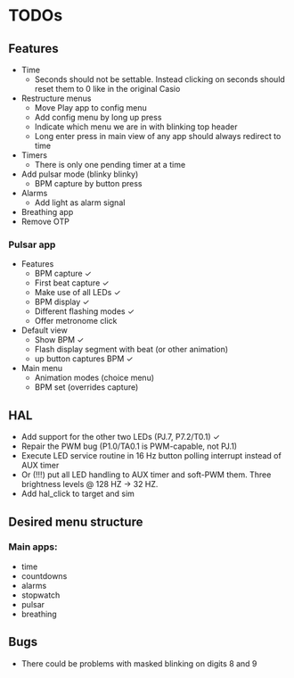 # TODOs

## Features
- Time
    - Seconds should not be settable. Instead clicking on seconds should reset them to 0 like in the original Casio
- Restructure menus
    - Move Play app to config menu
    - Add config menu by long up press
    - Indicate which menu we are in with blinking top header
    - Long enter press in main view of any app should always redirect to time
- Timers
    - There is only one pending timer at a time
- Add pulsar mode (blinky blinky)
    - BPM capture by button press
- Alarms
    - Add light as alarm signal
- Breathing app
- Remove OTP

### Pulsar app
- Features
    - BPM capture ✓
    - First beat capture ✓
    - Make use of all LEDs ✓
    - BPM display ✓
    - Different flashing modes ✓
    - Offer metronome click
- Default view
    - Show BPM ✓
    - Flash display segment with beat (or other animation)
    - up button captures BPM ✓
- Main menu
    - Animation modes (choice menu)
    - BPM set (overrides capture)

## HAL
- Add support for the other two LEDs (PJ.7, P7.2/T0.1) ✓
- Repair the PWM bug (P1.0/TA0.1 is PWM-capable, not PJ.1)
- Execute LED service routine in 16 Hz button polling interrupt instead of AUX timer
- Or (!!!) put all LED handling to AUX timer and soft-PWM them. Three brightness levels @ 128 HZ -> 32 HZ.
- Add hal_click to target and sim

## Desired menu structure

### Main apps:
- time
- countdowns
- alarms
- stopwatch
- pulsar
- breathing

## Bugs
- There could be problems with masked blinking on digits 8 and 9

